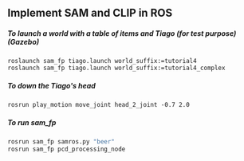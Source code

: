 ## Implement SAM and CLIP in ROS

##### To launch a world with a table of items and Tiago (for test purpose) (Gazebo)

```
roslaunch sam_fp tiago.launch world_suffix:=tutorial4
roslaunch sam_fp tiago.launch world_suffix:=tutorial4_complex
```

##### To down the Tiago's head

```
rosrun play_motion move_joint head_2_joint -0.7 2.0
```

##### To run sam_fp

```bash
rosrun sam_fp samros.py "beer"
rosrun sam_fp pcd_processing_node
```

